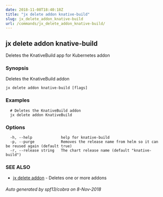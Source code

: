 ```yaml
---
date: 2018-11-08T18:40:18Z
title: "jx delete addon knative-build"
slug: jx_delete_addon_knative-build
url: /commands/jx_delete_addon_knative-build/
---
```

## jx delete addon knative-build

Deletes the KnativeBuild app for Kubernetes addon

### Synopsis

Deletes the KnativeBuild addon

```
jx delete addon knative-build [flags]
```

### Examples

```
  # Deletes the KnativeBuild addon
  jx delete addon KnativeBuild
```

### Options

```
  -h, --help             help for knative-build
  -p, --purge            Removes the release name from helm so it can be reused again (default true)
  -r, --release string   The chart release name (default "knative-build")
```

### SEE ALSO

* [jx delete addon](/commands/jx_delete_addon/)	 - Deletes one or more addons

###### Auto generated by spf13/cobra on 8-Nov-2018
